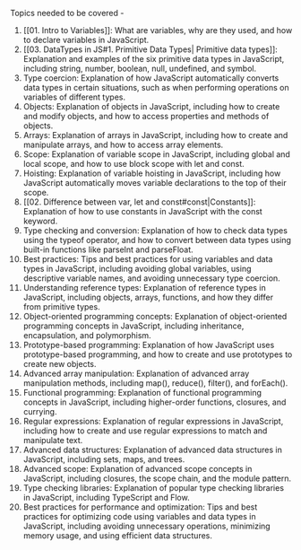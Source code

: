 Topics needed to be covered - 

1.  [[01. Intro to Variables]]: What are variables, why are they used, and how to declare variables in JavaScript.
2. [[03. DataTypes in JS#1. Primitive Data Types| Primitive data types]]: Explanation and examples of the six primitive data types in JavaScript, including string, number, boolean, null, undefined, and symbol.
3.  Type coercion: Explanation of how JavaScript automatically converts data types in certain situations, such as when performing operations on variables of different types.
4.  Objects: Explanation of objects in JavaScript, including how to create and modify objects, and how to access properties and methods of objects.
5.  Arrays: Explanation of arrays in JavaScript, including how to create and manipulate arrays, and how to access array elements.
6.  Scope: Explanation of variable scope in JavaScript, including global and local scope, and how to use block scope with let and const.
7.  Hoisting: Explanation of variable hoisting in JavaScript, including how JavaScript automatically moves variable declarations to the top of their scope.
8.  [[02. Difference between var, let and const#const|Constants]]: Explanation of how to use constants in JavaScript with the const keyword.
9.  Type checking and conversion: Explanation of how to check data types using the typeof operator, and how to convert between data types using built-in functions like parseInt and parseFloat.
10.  Best practices: Tips and best practices for using variables and data types in JavaScript, including avoiding global variables, using descriptive variable names, and avoiding unnecessary type coercion.
11. Understanding reference types: Explanation of reference types in JavaScript, including objects, arrays, functions, and how they differ from primitive types.
2.  Object-oriented programming concepts: Explanation of object-oriented programming concepts in JavaScript, including inheritance, encapsulation, and polymorphism.
3.  Prototype-based programming: Explanation of how JavaScript uses prototype-based programming, and how to create and use prototypes to create new objects.
4.  Advanced array manipulation: Explanation of advanced array manipulation methods, including map(), reduce(), filter(), and forEach().
5.  Functional programming: Explanation of functional programming concepts in JavaScript, including higher-order functions, closures, and currying.
6.  Regular expressions: Explanation of regular expressions in JavaScript, including how to create and use regular expressions to match and manipulate text.
7.  Advanced data structures: Explanation of advanced data structures in JavaScript, including sets, maps, and trees.
8.  Advanced scope: Explanation of advanced scope concepts in JavaScript, including closures, the scope chain, and the module pattern.
9.  Type checking libraries: Explanation of popular type checking libraries in JavaScript, including TypeScript and Flow.
10.  Best practices for performance and optimization: Tips and best practices for optimizing code using variables and data types in JavaScript, including avoiding unnecessary operations, minimizing memory usage, and using efficient data structures.
